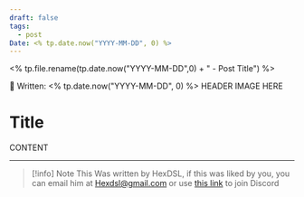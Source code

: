 ```yaml
---
draft: false
tags:
  - post
Date: <% tp.date.now("YYYY-MM-DD", 0) %>
---
```

<% tp.file.rename(tp.date.now("YYYY-MM-DD",0) + " - Post Title") %>

📆 Written: <% tp.date.now("YYYY-MM-DD", 0) %>
HEADER IMAGE HERE 

# Title 
CONTENT

---

> [!info] Note
> This Was written by HexDSL, if this was liked by you, you can email him at [Hexdsl@gmail.com](mailto:hexdsl@gmail.com) or use [this link](https://discord.hexdsl.com) to join Discord